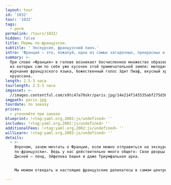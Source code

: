 ```yaml
---
layout: tour
id: '1032'
tour: '1032'
tags:
  - perm
permalink: /tours/1032/
hidden: false
title: Пермь по-французски.
subtitle: ' Экскурсия, французский ланч.'
intro: 'Франция – это, пожалуй, одна из самых загадочных, прекрасных и желанных стран.'
summary: >-
  При слове «Франция» в голове возникает бесчисленное множество образов, каждый
  из которых сам по себе уже кусочек этой примечательной земли: мелодичное
  журчание французского языка, божественный голос Эдит Пиаф, вкусный хруст
  круассана.
length: 2.5-3 часа
tourlength: 2.5-3 часа
imgasset: >-
  //images.contentful.com/x9tc47a70skr/paris.jpg/14e214f145535abf275d38e2a11363d9/paris.jpg
imgpath: paris.jpg
tourdate: по заказу
prices:
  - уточняйте при заказе
blueprint: !<tag:yaml.org,2002:js/undefined> ''
includes: !<tag:yaml.org,2002:js/undefined> ''
additionalFees: !<tag:yaml.org,2002:js/undefined> ''
willLearn: !<tag:yaml.org,2002:js/undefined> ''
details:
  - >-
    Впрочем, зачем мечтать о Франции, если можно отправиться на экскурсию «Пермь
    по-французски». Ведь у нас действительно много общего: Свои дворцы и замки,
    Дисней – ленд, Эйфелева башня и даже Триумфальная арка.


    Мы можем отведать и настоящие французские деликатесы в самом центре Перми.

---
```


